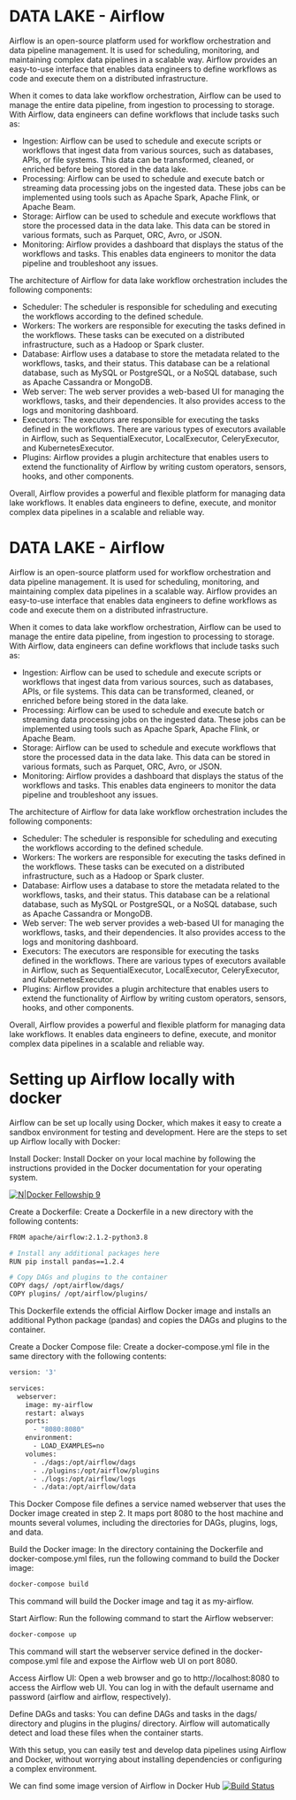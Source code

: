 # DATA LAKE -  Airflow

Airflow is an open-source platform used for workflow orchestration and data pipeline management. It is used for scheduling, monitoring, and maintaining complex data pipelines in a scalable way. Airflow provides an easy-to-use interface that enables data engineers to define workflows as code and execute them on a distributed infrastructure.

When it comes to data lake workflow orchestration, Airflow can be used to manage the entire data pipeline, from ingestion to processing to storage. With Airflow, data engineers can define workflows that include tasks such as:

- Ingestion: Airflow can be used to schedule and execute scripts or workflows that ingest data from various sources, such as databases, APIs, or file systems. This data can be transformed, cleaned, or enriched before being stored in the data lake.
- Processing: Airflow can be used to schedule and execute batch or streaming data processing jobs on the ingested data. These jobs can be implemented using tools such as Apache Spark, Apache Flink, or Apache Beam.
- Storage: Airflow can be used to schedule and execute workflows that store the processed data in the data lake. This data can be stored in various formats, such as Parquet, ORC, Avro, or JSON.
- Monitoring: Airflow provides a dashboard that displays the status of the workflows and tasks. This enables data engineers to monitor the data pipeline and troubleshoot any issues.

The architecture of Airflow for data lake workflow orchestration includes the following components:

- Scheduler: The scheduler is responsible for scheduling and executing the workflows according to the defined schedule.
- Workers: The workers are responsible for executing the tasks defined in the workflows. These tasks can be executed on a distributed infrastructure, such as a Hadoop or Spark cluster.
- Database: Airflow uses a database to store the metadata related to the workflows, tasks, and their status. This database can be a relational database, such as MySQL or PostgreSQL, or a NoSQL database, such as Apache Cassandra or MongoDB.
- Web server: The web server provides a web-based UI for managing the workflows, tasks, and their dependencies. It also provides access to the logs and monitoring dashboard.
- Executors: The executors are responsible for executing the tasks defined in the workflows. There are various types of executors available in Airflow, such as SequentialExecutor, LocalExecutor, CeleryExecutor, and KubernetesExecutor.
- Plugins: Airflow provides a plugin architecture that enables users to extend the functionality of Airflow by writing custom operators, sensors, hooks, and other components.

Overall, Airflow provides a powerful and flexible platform for managing data lake workflows. It enables data engineers to define, execute, and monitor complex data pipelines in a scalable and reliable way.

# DATA LAKE -  Airflow

Airflow is an open-source platform used for workflow orchestration and data pipeline management. It is used for scheduling, monitoring, and maintaining complex data pipelines in a scalable way. Airflow provides an easy-to-use interface that enables data engineers to define workflows as code and execute them on a distributed infrastructure.

When it comes to data lake workflow orchestration, Airflow can be used to manage the entire data pipeline, from ingestion to processing to storage. With Airflow, data engineers can define workflows that include tasks such as:

- Ingestion: Airflow can be used to schedule and execute scripts or workflows that ingest data from various sources, such as databases, APIs, or file systems. This data can be transformed, cleaned, or enriched before being stored in the data lake.
- Processing: Airflow can be used to schedule and execute batch or streaming data processing jobs on the ingested data. These jobs can be implemented using tools such as Apache Spark, Apache Flink, or Apache Beam.
- Storage: Airflow can be used to schedule and execute workflows that store the processed data in the data lake. This data can be stored in various formats, such as Parquet, ORC, Avro, or JSON.
- Monitoring: Airflow provides a dashboard that displays the status of the workflows and tasks. This enables data engineers to monitor the data pipeline and troubleshoot any issues.

The architecture of Airflow for data lake workflow orchestration includes the following components:

- Scheduler: The scheduler is responsible for scheduling and executing the workflows according to the defined schedule.
- Workers: The workers are responsible for executing the tasks defined in the workflows. These tasks can be executed on a distributed infrastructure, such as a Hadoop or Spark cluster.
- Database: Airflow uses a database to store the metadata related to the workflows, tasks, and their status. This database can be a relational database, such as MySQL or PostgreSQL, or a NoSQL database, such as Apache Cassandra or MongoDB.
- Web server: The web server provides a web-based UI for managing the workflows, tasks, and their dependencies. It also provides access to the logs and monitoring dashboard.
- Executors: The executors are responsible for executing the tasks defined in the workflows. There are various types of executors available in Airflow, such as SequentialExecutor, LocalExecutor, CeleryExecutor, and KubernetesExecutor.
- Plugins: Airflow provides a plugin architecture that enables users to extend the functionality of Airflow by writing custom operators, sensors, hooks, and other components.

Overall, Airflow provides a powerful and flexible platform for managing data lake workflows. It enables data engineers to define, execute, and monitor complex data pipelines in a scalable and reliable way.

# Setting up Airflow locally with docker
Airflow can be set up locally using Docker, which makes it easy to create a sandbox environment for testing and development. Here are the steps to set up Airflow locally with Docker:

Install Docker: Install Docker on your local machine by following the instructions provided in the Docker documentation for your operating system.

[![N|Docker Fellowship 9](https://icon-library.com/images/docker-icon/docker-icon-15.jpg)](https://docs.docker.com/engine/install/)



Create a Dockerfile: Create a Dockerfile in a new directory with the following contents:
```sh
FROM apache/airflow:2.1.2-python3.8

# Install any additional packages here
RUN pip install pandas==1.2.4

# Copy DAGs and plugins to the container
COPY dags/ /opt/airflow/dags/
COPY plugins/ /opt/airflow/plugins/
```
This Dockerfile extends the official Airflow Docker image and installs an additional Python package (pandas) and copies the DAGs and plugins to the container.

Create a Docker Compose file: Create a docker-compose.yml file in the same directory with the following contents:
```sh
version: '3'

services:
  webserver:
    image: my-airflow
    restart: always
    ports:
      - "8080:8080"
    environment:
      - LOAD_EXAMPLES=no
    volumes:
      - ./dags:/opt/airflow/dags
      - ./plugins:/opt/airflow/plugins
      - ./logs:/opt/airflow/logs
      - ./data:/opt/airflow/data
```
This Docker Compose file defines a service named webserver that uses the Docker image created in step 2. It maps port 8080 to the host machine and mounts several volumes, including the directories for DAGs, plugins, logs, and data.

Build the Docker image: In the directory containing the Dockerfile and docker-compose.yml files, run the following command to build the Docker image:
```sh
docker-compose build
```
This command will build the Docker image and tag it as my-airflow.

Start Airflow: Run the following command to start the Airflow webserver:
```sh
docker-compose up
```
This command will start the webserver service defined in the docker-compose.yml file and expose the Airflow web UI on port 8080.

Access Airflow UI: Open a web browser and go to http://localhost:8080 to access the Airflow web UI. You can log in with the default username and password (airflow and airflow, respectively).

Define DAGs and tasks: You can define DAGs and tasks in the dags/ directory and plugins in the plugins/ directory. Airflow will automatically detect and load these files when the container starts.

With this setup, you can easily test and develop data pipelines using Airflow and Docker, without worrying about installing dependencies or configuring a complex environment.

We can find some image version of Airflow in Docker Hub
[![Build Status](https://www.unixtutorial.org/images/software/docker-hub.png)](https://hub.docker.com/r/apache/airflow)